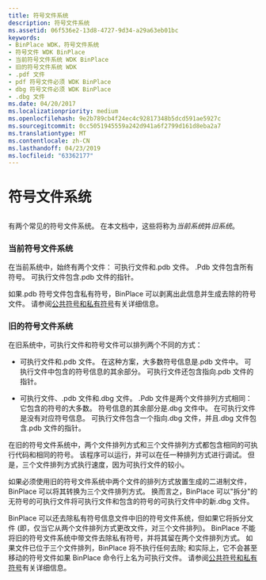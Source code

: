 ```yaml
---
title: 符号文件系统
description: 符号文件系统
ms.assetid: 06f536e2-13d8-4727-9d34-a29a63eb01bc
keywords:
- BinPlace WDK，符号文件系统
- 符号文件 WDK BinPlace
- 当前符号文件系统 WDK BinPlace
- 旧的符号文件系统 WDK
- .pdf 文件
- pdf 符号文件必须 WDK BinPlace
- dbg 符号文件必须 WDK BinPlace
- .dbg 文件
ms.date: 04/20/2017
ms.localizationpriority: medium
ms.openlocfilehash: 9e2b789cb4f24ec4c92817348b5dcd591ae5927c
ms.sourcegitcommit: 0cc5051945559a242d941a6f2799d161d8eba2a7
ms.translationtype: MT
ms.contentlocale: zh-CN
ms.lasthandoff: 04/23/2019
ms.locfileid: "63362177"
---
```

# <a name="symbol-file-systems"></a>符号文件系统


## <span id="ddk_symbol_file_systems_tools"></span><span id="DDK_SYMBOL_FILE_SYSTEMS_TOOLS"></span>


有两个常见的符号文件系统。 在本文档中，这些将称为*当前系统*并*旧系统*。

### <a name="span-idcurrentsymbolfilesystemspanspan-idcurrentsymbolfilesystemspancurrent-symbol-file-system"></a><span id="current_symbol_file_system"></span><span id="CURRENT_SYMBOL_FILE_SYSTEM"></span>当前符号文件系统

在当前系统中，始终有两个文件： 可执行文件和.pdb 文件。 .Pdb 文件包含所有符号。 可执行文件包含.pdb 文件的指针。

如果.pdb 符号文件包含私有符号，BinPlace 可以剥离出此信息并生成去除的符号文件。 请参阅[公共符号和私有符号](public-symbols-and-private-symbols.md)有关详细信息。

### <a name="span-idoldsymbolfilesystemspanspan-idoldsymbolfilesystemspanold-symbol-file-system"></a><span id="old_symbol_file_system"></span><span id="OLD_SYMBOL_FILE_SYSTEM"></span>旧的符号文件系统

在旧系统中，可执行文件和符号文件可以排列两个不同的方式：

-   可执行文件和.pdb 文件。 在这种方案，大多数符号信息是.pdb 文件中。 可执行文件中包含的符号信息的其余部分。 可执行文件还包含指向.pdb 文件的指针。

-   可执行文件、.pdb 文件和.dbg 文件。 .Pdb 文件是两个文件排列方式相同： 它包含的符号的大多数。 符号信息的其余部分是.dbg 文件中。 在可执行文件是没有对应符号信息。 可执行文件包含一个指向.dbg 文件，并且.dbg 文件包含.pdb 文件的指针。

在旧的符号文件系统中，两个文件排列方式和三个文件排列方式都包含相同的可执行代码和相同的符号。 该程序可以运行，并可以在任一种排列方式进行调试。 但是，三个文件排列方式执行速度，因为可执行文件的较小。

如果必须使用旧的符号文件系统中两个文件的排列方式放置生成的二进制文件，BinPlace 可以将其转换为三个文件排列方式。 换而言之，BinPlace 可以"拆分"的无符号的可执行文件将可执行文件和包含的符号的可执行文件中的新.dbg 文件。

BinPlace 可以还去除私有符号信息文件中旧的符号文件系统，但如果它将拆分文件 (即，仅当它从两个文件排列方式更改文件，对三个文件排列)。 BinPlace 不能将旧的符号文件系统中带文件去除私有符号，并将其留在两个文件排列方式。 如果文件已位于三个文件排列，BinPlace 将不执行任何去除; 和实际上，它不会甚至移动的符号文件如果 BinPlace 命令行上名为可执行文件。 请参阅[公共符号和私有符号](public-symbols-and-private-symbols.md)有关详细信息。

 

 






